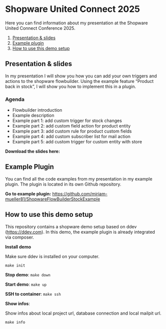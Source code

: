 # Shopware United Connect 2025

Here you can find information about my presentation at the Shopware United Connect Conference 2025.

1. [Presentation & slides](#presentation--slides)
2. [Example plugin](#example-plugin)
3. [How to use this demo setup](#how-to-use-this-demo-setup)

## Presentation & slides

In my presentation I will show you how you can add your own triggers and actions to the shopware flowbuilder.
Using the example feature “Product back in stock”, I will show you how to implement this in a plugin.

### Agenda

* Flowbuilder introduction
* Example description
* Example part 1: add custom trigger for stock changes
* Example part 2: add custom field action for product entity
* Example part 3: add custom rule for product custom fields
* Example part 4: add custom subscriber list for mail action
* Example part 5: add custom trigger for custom entity with store

**Download the slides here:** 

## Example Plugin

You can find all the code examples from my presentation in my example plugin. The plugin is located in its own Github repository.

**Go to example plugin:** https://github.com/miriam-mueller81/ShopwareFlowBuilderStockExample


## How to use this demo setup

This repository contains a shopware demo setup based on ddev (https://ddev.com).
In this demo, the example plugin is already integrated via composer.

**Install demo**

Make sure ddev is installed on your computer.

`make init`

**Stop demo**:
`make down`

**Start demo**:
`make up`

**SSH to container**:
`make ssh`

**Show infos**:

Show infos about local project url, database connection and local mailpit url.

`make info`



